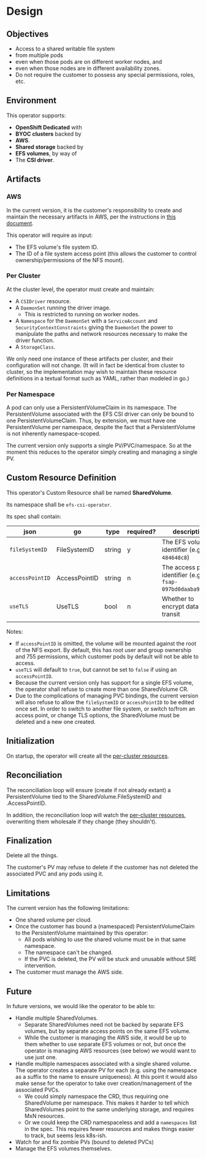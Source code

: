 # Design

## Objectives
- Access to a shared writable file system
- from multiple pods
- even when those pods are on different worker nodes, and
- even when those nodes are in different availability zones.
- Do not require the customer to possess any special permissions, roles, etc.

## Environment
This operator supports:
- **OpenShift Dedicated** with
- **BYOC clusters** backed by
- **AWS**.
- **Shared storage** backed by
- **EFS volumes**, by way of
- The **CSI driver**.

## Artifacts

### AWS
In the current version, it is the customer's responsibility to create and maintain the necessary artifacts in AWS, per the
instructions in [this document](https://docs.google.com/document/d/1KdcqZirAdjZ2mJeqOKiMqiNTz4_VVZf7ePD5aB9RVXk).

This operator will require as input:
- The EFS volume's file system ID.
- The ID of a file system access point (this allows the customer to control ownership/permissions of the NFS mount).

### Per Cluster
At the cluster level, the operator must create and maintain:
- A `CSIDriver` resource.
- A `DaemonSet` running the driver image.
    - This is restricted to running on worker nodes.
- A `Namespace` for the `DaemonSet` with a `ServiceAccount` and `SecurityContextConstraints` giving the
  `DaemonSet` the power to manipulate the paths and network resources necessary to make the driver function.
- A `StorageClass`.

We only need one instance of these artifacts per cluster, and their configuration will not change.
(It will in fact be identical from cluster to cluster, so the implementation may wish to maintain these
resource definitions in a textual format such as YAML, rather than modeled in go.)

### Per Namespace
A pod can only use a PersistentVolumeClaim in its namespace.
The PersistentVolume associated with the EFS CSI driver can only be bound to one PersistentVolumeClaim.
Thus, by extension, we must have one PersistentVolume per namespace, despite the fact that a
PersistentVolume is not inherently namespace-scoped.

The current version only supports a single PV/PVC/namespace.
So at the moment this reduces to the operator simply creating and managing a single PV.

## Custom Resource Definition
This operator's Custom Resource shall be named **SharedVolume**.

Its namespace shall be `efs-csi-operator`.

Its spec shall contain:

| json            | go            | type   | required? | description |
|-|-|-|-|-|
| `fileSystemID`  | FileSystemID  | string | y         | The EFS volume identifier (e.g. `fs-484648c8`) |
| `accessPointID` | AccessPointID | string | n         | The access point identifier (e.g. `fsap-097bd0daaba932e64`) |
| `useTLS`        | UseTLS        | bool   | n         | Whether to encrypt data in transit |
||||||

Notes:
- If `accessPointID` is omitted, the volume will be mounted against the root of the NFS export.
  By default, this has root user and group ownership and 755 permissions, which customer pods by default will
  not be able to access.
- `useTLS` will default to `true`, but cannot be set to `false` if using an `accessPointID`.
- Because the current version only has support for a single EFS volume, the operator shall refuse to
  create more than one SharedVolume CR.
- Due to the complications of managing PVC bindings, the current version will also refuse to allow the
  `fileSystemID` or `accessPointID` to be edited once set. In order to switch to another file system, or switch
  to/from an access point, or change TLS options, the SharedVolume must be deleted and a new one created.

## Initialization
On startup, the operator will create all the [per-cluster resources](#per-cluster).

## Reconciliation
The reconciliation loop will ensure (create if not already extant) a PersistentVolume tied to the
SharedVolume.FileSystemID and .AccessPointID.

In addition, the reconciliation loop will watch the [per-cluster resources](#per-cluster),
overwriting them wholesale if they change (they shouldn't).

## Finalization
Delete all the things.

The customer's PV may refuse to delete if the customer has not deleted the associated PVC and any pods using it.

## Limitations
The current version has the following limitations:
- One shared volume per cloud.
- Once the customer has bound a (namespaced) PersistentVolumeClaim to the PersistentVolume maintained by this operator:
    - All pods wishing to use the shared volume must be in that same namespace.
    - The namespace can't be changed.
    - If the PVC is deleted, the PV will be stuck and unusable without SRE intervention.
- The customer must manage the AWS side.

## Future
In future versions, we would like the operator to be able to:
- Handle multiple SharedVolumes.
    - Separate SharedVolumes need not be backed by separate EFS volumes, but by separate access points on the same EFS volume.
    - While the customer is managing the AWS side, it would be up to them whether to use separate EFS volumes or not, but
      once the operator is managing AWS resources (see below) we would want to use just one.
- Handle multiple namespaces associated with a single shared volume.
  The operator creates a separate PV for each (e.g. using the namespace as a suffix to the name to ensure uniqueness).
  At this point it would also make sense for the operator to take over creation/management of
  the associated PVCs.
    - We could simply namespace the CRD, thus requiring one SharedVolume per namespace.
      This makes it harder to tell which SharedVolumes point to the same underlying storage, and requires MxN resources.
    - Or we could keep the CRD namespaceless and add a `namespaces` list in the spec.
      This requires fewer resources and makes things easier to track, but seems less k8s-ish.
- Watch for and fix zombie PVs (bound to deleted PVCs)
- Manage the EFS volumes themselves.